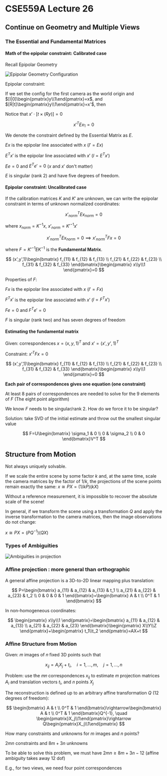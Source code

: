 # CSE559A Lecture 26

## Continue on Geometry and Multiple Views

### The Essential and Fundamental Matrices

#### Math of the epipolar constraint: Calibrated case

Recall Epipolar Geometry

![Epipolar Geometry Configuration](https://notenextra.trance-0.com/CSE559A/Epipolar_geometry_setup.png)

Epipolar constraint:

If we set the config for the first camera as the world origin and $[I|0]\begin{pmatrix}y\\1\end{pmatrix}=x$, and $[R|t]\begin{pmatrix}y\\1\end{pmatrix}=x'$, then

Notice that $x'\cdot [t\times (Ry)]=0$

$$
x'^T E x_1 = 0
$$

We denote the constraint defined by the Essential Matrix as $E$.

$E x$ is the epipolar line associated with $x$ ($l'=Ex$)

$E^T x'$ is the epipolar line associated with $x'$ ($l=E^T x'$)

$E e=0$ and $E^T e'=0$ ($x$ and $x'$ don't matter)

$E$ is singular (rank 2) and have five degrees of freedom.

#### Epipolar constraint: Uncalibrated case

If the calibration matrices $K$ and $K'$ are unknown, we can write the epipolar constraint in terms of unknown normalized coordinates:

$$
x'^T_{norm} E x_{norm} = 0
$$

where $x_{norm}=K^{-1} x$, $x'_{norm}=K'^{-1} x'$

$$
x'^T_{norm} E x_{norm} = 0\implies x'^T_{norm} Fx=0
$$

where $F=K'^{-1}EK^{-1}$ is the **Fundamental Matrix**.

$$
(x',y',1)\begin{bmatrix}
f_{11} & f_{12} & f_{13} \\
f_{21} & f_{22} & f_{23} \\
f_{31} & f_{32} & f_{33}
\end{bmatrix}\begin{pmatrix}
x\\y\\1
\end{pmatrix}=0
$$

Properties of $F$:

$F x$ is the epipolar line associated with $x$ ($l'=F x$)

$F^T x'$ is the epipolar line associated with $x'$ ($l=F^T x'$)

$F e=0$ and $F^T e'=0$

$F$ is singular (rank two) and has seven degrees of freedom

#### Estimating the fundamental matrix

Given: correspondences $x=(x,y,1)^T$ and $x'=(x',y',1)^T$

Constraint: $x'^T F x=0$

$$
(x',y',1)\begin{bmatrix}
f_{11} & f_{12} & f_{13} \\
f_{21} & f_{22} & f_{23} \\
f_{31} & f_{32} & f_{33}
\end{bmatrix}\begin{pmatrix}
x\\y\\1
\end{pmatrix}=0
$$

**Each pair of correspondences gives one equation (one constraint)**

At least 8 pairs of correspondences are needed to solve for the 9 elements of $F$ (The eight point algorithm)

We know $F$ needs to be singular/rank 2. How do we force it to be singular?

Solution: take SVD of the initial estimate and throw out the smallest singular value

$$
F=U\begin{bmatrix}
\sigma_1 & 0 \\
0 & \sigma_2 \\
0 & 0
\end{bmatrix}V^T
$$

## Structure from Motion

Not always uniquely solvable.

If we scale the entire scene by some factor $k$ and, at the same time, scale the camera matrices by the factor of $1/k$, the projections of the scene points remain exactly the same:
$x\cong PX  =(1/k P)(kX)$

Without a reference measurement, it is impossible to recover the absolute scale of the scene!

In general, if we transform the scene using a transformation $Q$ and apply the inverse transformation to the camera matrices, then the image observations do not change:

$x\cong PX  =(P Q^{-1})(QX)$

### Types of Ambiguities

![Ambiguities in projection](https://notenextra.trance-0.com/CSE559A/Ambiguities_in_projection.png)

### Affine projection : more general than orthographic

A general affine projection is a 3D-to-2D linear mapping plus translation:

$$
P=\begin{bmatrix}
a_{11} & a_{12} & a_{13} & t_1 \\
a_{21} & a_{22} & a_{23} & t_2 \\
0 & 0 & 0 & 1
\end{bmatrix}=\begin{bmatrix}
A & t \\
0^T & 1
\end{bmatrix}
$$

In non-homogeneous coordinates:

$$
\begin{pmatrix}
x\\y\\1
\end{pmatrix}=\begin{bmatrix}
a_{11} & a_{12} & a_{13} \\
a_{21} & a_{22} & a_{23}
\end{bmatrix}\begin{pmatrix}
X\\Y\\Z
\end{pmatrix}+\begin{pmatrix}
t_1\\t_2
\end{pmatrix}=AX+t
$$

### Affine Structure from Motion

Given: 𝑚 images of 𝑛 fixed 3D points such that

$$
x_{ij}=A_iX_j+t_i, \quad i=1,\dots,m, \quad j=1,\dots,n
$$

Problem: use the 𝑚𝑛 correspondences $x_{ij}$ to estimate 𝑚 projection matrices $A_i$ and translation vectors $t_i$, and 𝑛 points $X_j$

The reconstruction is defined up to an arbitrary affine transformation $Q$ (12 degrees of freedom):

$$
\begin{bmatrix}
A & t \\
0^T & 1
\end{bmatrix}\rightarrow\begin{bmatrix}
A & t \\
0^T & 1
\end{bmatrix}Q^{-1}, \quad \begin{pmatrix}X_j\\1\end{pmatrix}\rightarrow Q\begin{pmatrix}X_j\\1\end{pmatrix}
$$

How many constraints and unknowns for $m$ images and $n$ points? 

$2mn$ constraints and $8m + 3n$ unknowns

To be able to solve this problem, we must have $2mn \geq 8m+3n-12$ (affine ambiguity takes away 12 dof)

E.g., for two views, we need four point correspondences


